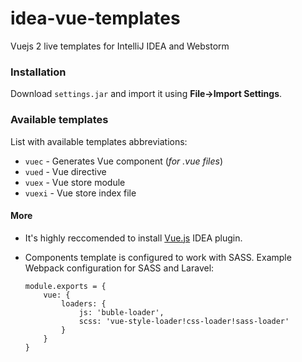 # idea-vue-templates
Vuejs 2 live templates for IntelliJ IDEA and Webstorm

### Installation
Download `settings.jar` and import it using **File->Import Settings**.

### Available templates
List with available templates abbreviations:

* `vuec` - Generates Vue component (_for .vue files_)
* `vued` - Vue directive
* `vuex` - Vue store module
* `vuexi` - Vue store index file

#### More

* It's highly reccomended to install [Vue.js](https://plugins.jetbrains.com/idea/plugin/8057-vue-js) IDEA plugin.
* Components template is configured to work with SASS. Example Webpack configuration for SASS and Laravel:

    ```
    module.exports = {
    	vue: {
    		loaders: {
    			js: 'buble-loader',
    			scss: 'vue-style-loader!css-loader!sass-loader'
    		}
    	}
    }
    ```